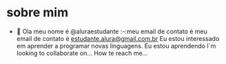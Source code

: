 # sobre mim
- 👋 Ola meu nome é @aluraestudante
:-:meu email de contato é meu email de contato é estudante.alura@gmail.com.br
Eu estou interessado em aprender a programar novas linguagens.
Eu estou aprendendo
I´m looking to collaborate on...
How te reach me...
